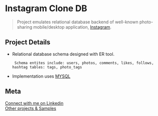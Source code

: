 # Instagram Clone DB
> Project emulates relational database backend of well-known photo-sharing mobile/desktop application, [Instagram](https://www.instagram.com/).

## Project Details
* Relational database schema designed with ER tool. 

       Schema entites include: users, photos, comments, likes, follows, hashtag tables: tags, photo_tags
* Implementation uses [MYSQL](https://www.mysql.com/)

## Meta
[Connect with me on Linkedin](www.linkedin.com/in/andrewfidel/) <br />
[Other projects & Samples](https://github.com/drewfidizzle)

